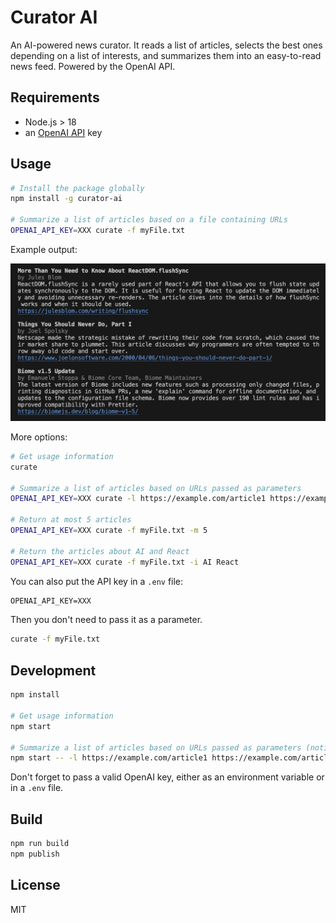 # Curator AI

An AI-powered news curator. It reads a list of articles, selects the best ones depending on a list of interests, and summarizes them into an easy-to-read news feed. Powered by the OpenAI API.

## Requirements

- Node.js > 18
- an [OpenAI API](https://platform.openai.com/) key

## Usage

```sh
# Install the package globally
npm install -g curator-ai

# Summarize a list of articles based on a file containing URLs
OPENAI_API_KEY=XXX curate -f myFile.txt
```

Example output:

![Example output](./assets/capture.png)

More options:

```sh
# Get usage information
curate

# Summarize a list of articles based on URLs passed as parameters
OPENAI_API_KEY=XXX curate -l https://example.com/article1 https://example.com/article2

# Return at most 5 articles
OPENAI_API_KEY=XXX curate -f myFile.txt -m 5

# Return the articles about AI and React
OPENAI_API_KEY=XXX curate -f myFile.txt -i AI React
```

You can also put the API key in a `.env` file:

```txt
OPENAI_API_KEY=XXX
```

Then you don't need to pass it as a parameter.

```sh
curate -f myFile.txt
```

## Development

```sh
npm install

# Get usage information
npm start

# Summarize a list of articles based on URLs passed as parameters (notice the --):
npm start -- -l https://example.com/article1 https://example.com/article2
```

Don't forget to pass a valid OpenAI key, either as an environment variable or in a `.env` file.

## Build

```sh
npm run build
npm publish
```

## License

MIT
